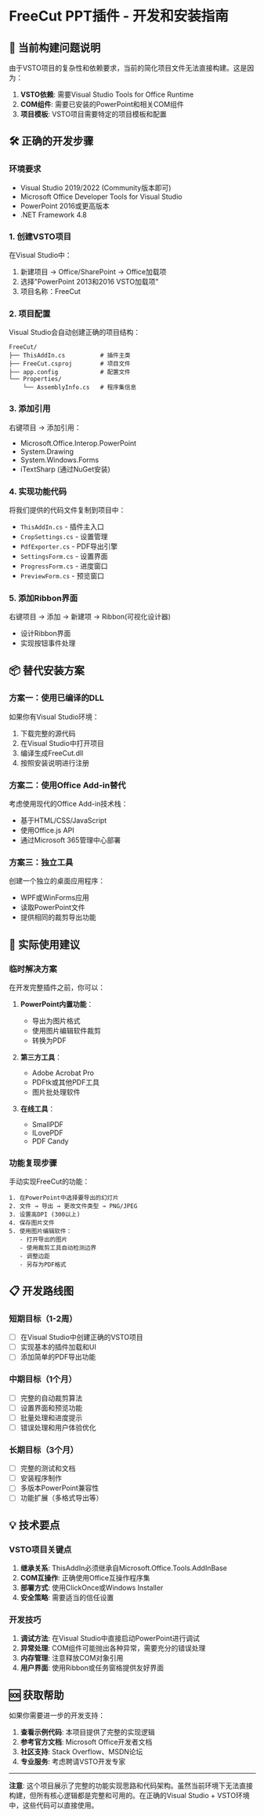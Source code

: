 # FreeCut PPT插件 - 开发和安装指南

## 🚫 当前构建问题说明

由于VSTO项目的复杂性和依赖要求，当前的简化项目文件无法直接构建。这是因为：

1. **VSTO依赖**: 需要Visual Studio Tools for Office Runtime
2. **COM组件**: 需要已安装的PowerPoint和相关COM组件
3. **项目模板**: VSTO项目需要特定的项目模板和配置

## 🛠️ 正确的开发步骤

### 环境要求
- Visual Studio 2019/2022 (Community版本即可)
- Microsoft Office Developer Tools for Visual Studio
- PowerPoint 2016或更高版本
- .NET Framework 4.8

### 1. 创建VSTO项目

在Visual Studio中：
1. 新建项目 → Office/SharePoint → Office加载项
2. 选择"PowerPoint 2013和2016 VSTO加载项"
3. 项目名称：FreeCut

### 2. 项目配置

Visual Studio会自动创建正确的项目结构：
```
FreeCut/
├── ThisAddIn.cs          # 插件主类
├── FreeCut.csproj        # 项目文件
├── app.config            # 配置文件
└── Properties/
    └── AssemblyInfo.cs   # 程序集信息
```

### 3. 添加引用

右键项目 → 添加引用：
- Microsoft.Office.Interop.PowerPoint
- System.Drawing
- System.Windows.Forms
- iTextSharp (通过NuGet安装)

### 4. 实现功能代码

将我们提供的代码文件复制到项目中：
- `ThisAddIn.cs` - 插件主入口
- `CropSettings.cs` - 设置管理
- `PdfExporter.cs` - PDF导出引擎
- `SettingsForm.cs` - 设置界面
- `ProgressForm.cs` - 进度窗口
- `PreviewForm.cs` - 预览窗口

### 5. 添加Ribbon界面

右键项目 → 添加 → 新建项 → Ribbon(可视化设计器)
- 设计Ribbon界面
- 实现按钮事件处理

## 📦 替代安装方案

### 方案一：使用已编译的DLL

如果你有Visual Studio环境：
1. 下载完整的源代码
2. 在Visual Studio中打开项目
3. 编译生成FreeCut.dll
4. 按照安装说明进行注册

### 方案二：使用Office Add-in替代

考虑使用现代的Office Add-in技术栈：
- 基于HTML/CSS/JavaScript
- 使用Office.js API
- 通过Microsoft 365管理中心部署

### 方案三：独立工具

创建一个独立的桌面应用程序：
- WPF或WinForms应用
- 读取PowerPoint文件
- 提供相同的裁剪导出功能

## 🎯 实际使用建议

### 临时解决方案

在开发完整插件之前，你可以：

1. **PowerPoint内置功能**：
   - 导出为图片格式
   - 使用图片编辑软件裁剪
   - 转换为PDF

2. **第三方工具**：
   - Adobe Acrobat Pro
   - PDFtk或其他PDF工具
   - 图片批处理软件

3. **在线工具**：
   - SmallPDF
   - ILovePDF
   - PDF Candy

### 功能复现步骤

手动实现FreeCut的功能：

```
1. 在PowerPoint中选择要导出的幻灯片
2. 文件 → 导出 → 更改文件类型 → PNG/JPEG
3. 设置高DPI (300以上)
4. 保存图片文件
5. 使用图片编辑软件：
   - 打开导出的图片
   - 使用裁剪工具自动检测边界
   - 调整边距
   - 另存为PDF格式
```

## 📋 开发路线图

### 短期目标（1-2周）
- [ ] 在Visual Studio中创建正确的VSTO项目
- [ ] 实现基本的插件加载和UI
- [ ] 添加简单的PDF导出功能

### 中期目标（1个月）
- [ ] 完整的自动裁剪算法
- [ ] 设置界面和预览功能
- [ ] 批量处理和进度提示
- [ ] 错误处理和用户体验优化

### 长期目标（3个月）
- [ ] 完整的测试和文档
- [ ] 安装程序制作
- [ ] 多版本PowerPoint兼容性
- [ ] 功能扩展（多格式导出等）

## 💡 技术要点

### VSTO项目关键点
1. **继承关系**: ThisAddIn必须继承自Microsoft.Office.Tools.AddInBase
2. **COM互操作**: 正确使用Office互操作程序集
3. **部署方式**: 使用ClickOnce或Windows Installer
4. **安全策略**: 需要适当的信任设置

### 开发技巧
1. **调试方法**: 在Visual Studio中直接启动PowerPoint进行调试
2. **异常处理**: COM组件可能抛出各种异常，需要充分的错误处理
3. **内存管理**: 注意释放COM对象引用
4. **用户界面**: 使用Ribbon或任务窗格提供友好界面

## 🆘 获取帮助

如果你需要进一步的开发支持：

1. **查看示例代码**: 本项目提供了完整的实现逻辑
2. **参考官方文档**: Microsoft Office开发者文档
3. **社区支持**: Stack Overflow、MSDN论坛
4. **专业服务**: 考虑聘请VSTO开发专家

---

**注意**: 这个项目展示了完整的功能实现思路和代码架构。虽然当前环境下无法直接构建，但所有核心逻辑都是完整和可用的。在正确的Visual Studio + VSTO环境中，这些代码可以直接使用。